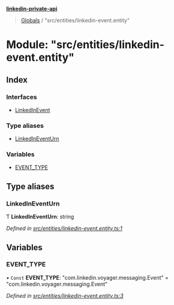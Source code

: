 **[linkedin-private-api](../README.md)**

> [Globals](../globals.md) / "src/entities/linkedin-event.entity"

# Module: "src/entities/linkedin-event.entity"

## Index

### Interfaces

- [LinkedInEvent](../interfaces/_src_entities_linkedin_event_entity_.linkedinevent.md)

### Type aliases

- [LinkedInEventUrn](_src_entities_linkedin_event_entity_.md#linkedineventurn)

### Variables

- [EVENT_TYPE](_src_entities_linkedin_event_entity_.md#event_type)

## Type aliases

### LinkedInEventUrn

Ƭ **LinkedInEventUrn**: string

_Defined in [src/entities/linkedin-event.entity.ts:1](https://github.com/david1asher/linkedin-private-api/blob/8f509eb/src/entities/linkedin-event.entity.ts#L1)_

## Variables

### EVENT_TYPE

• `Const` **EVENT_TYPE**: \"com.linkedin.voyager.messaging.Event\" = "com.linkedin.voyager.messaging.Event"

_Defined in [src/entities/linkedin-event.entity.ts:3](https://github.com/david1asher/linkedin-private-api/blob/8f509eb/src/entities/linkedin-event.entity.ts#L3)_

